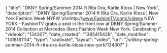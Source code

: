 {
    "title": "DKNY Spring\/Summer 2014 ft Rita Ora, Karlie Kloss | New York",
    "description": "DKNY Spring\/Summer 2014 ft Rita Ora, Karlie Kloss | New York Fashion Week NYFW \n\nhttp:\/\/www.FashionTV.com\/videos NEW YORK - FashionTV grabs a seat in the front row at DKNY Spring\/Summer 2014 Collection at Mercedes-Benz Fashion Week New York. Celebrating i",
    "videoid": "134307",
    "date_created": "1385415439",
    "date_modified": "1418181114",
    "type": "captivate",
    "layout": "video",
    "url": "\/v\/dkny-spring-summer-2014-ft-rita-ora-karlie-kloss-new-york\/134307"
}